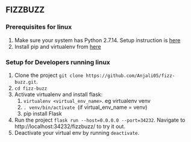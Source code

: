 ## FIZZBUZZ
### Prerequisites for linux
1. Make sure your system has Python 2.7.14. Setup instruction is [here](https://tecadmin.net/install-python-2-7-on-ubuntu-and-linuxmint/)
1. Install pip and virtualenv from [here](https://docs.python.org/2/installing/index.html)

### Setup for Developers running linux
1. Clone the project `git clone https://github.com/Anjali05/fizz-buzz.git`.
1. `cd fizz-buzz`
1. Activate virtualenv and install flask:
    1. `virtualenv <virtual_env_name>`. eg virtualenv venv
    1. `. venv/bin/activate `(if virtual_env_name = venv)
    1. pip install Flask
1. Run the project `flask run --host=0.0.0.0 --port=34232`. Navigate to http://localhost:34232/fizzbuzz/<num> to try it out.
1. Deactivate your virtual env by running `deactivate`.
